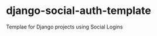 django-social-auth-template
===========================

Templae for Django projects using Social Logins
